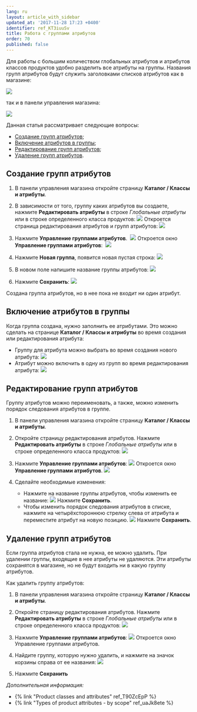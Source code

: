 ```yaml
---
lang: ru
layout: article_with_sidebar
updated_at: '2017-11-28 17:23 +0400'
identifier: ref_KT3iuuSv
title: Работа с группами атрибутов
order: 70
published: false
---
```

Для работы с большим количеством глобальных атрибутов и атрибутов классов продуктов удобно разделить все атрибуты на группы. Названия групп атрибутов будут служить заголовками списков атрибутов как в магазине:

![]({{site.baseurl}}/attachments/7504788/7602420.png)

так и в панели управления магазина:

![]({{site.baseurl}}/attachments/7504788/7602470.png)

Данная статья рассматривает следующие вопросы:

*   [Создание групп атрибутов](#adding-attribute-groups);
*   [Включение атрибутов в группы](#assigning-attributes-to-an-attribute-group);
*   [Редактирование групп атрибутов](#editing-attribute-groups);
*   [Удаление групп атрибутов](#deleting-attribute-groups).

## Создание групп атрибутов

1.  В панели управления магазина откройте страницу **Каталог / Классы и атрибуты**.

2.  В зависимости от того, группу каких атрибутов вы создаете, нажмите **Редактировать атрибуты** в строке _Глобальные атрибуты_ или в строке определенного класса продуктов:
    ![]({{site.baseurl}}/attachments/7504788/8719346.png)
    Откроется страница редактирования атрибутов и групп атрибутов:
    ![]({{site.baseurl}}/attachments/7504788/8719347.png)
    
3.  Нажмите **Управление группами атрибутов**. 
    ![]({{site.baseurl}}/attachments/7504788/8719348.png)
    Откроется окно **Управление группами атрибутов**: 
    ![]({{site.baseurl}}/attachments/7504788/8719349.png)
    
4.  Нажмите **Новая группа**, появится новая пустая строка:
    ![]({{site.baseurl}}/attachments/7504788/8719350.png)

5.  В новом поле напишите название группы атрибутов:
    ![]({{site.baseurl}}/attachments/7504788/8719351.png)
    
6.  Нажмите **Сохранить**:
    ![]({{site.baseurl}}/attachments/7504788/8719352.png)

Создана группа атрибутов, но в нее пока не входит ни один атрибут. 

## Включение атрибутов в группы

Когда группа создана, нужно заполнить ее атрибутами. Это можно сделать на странице **Каталог / Классы и атрибуты** во время создания или редактирования атрибута:

*   Группу для атрибута можно выбрать во время создания нового атрибута:
    ![]({{site.baseurl}}/attachments/7504788/8719353.png)
*   Атрибут можно включить в одну из групп во время редактирования атрибута:
    ![]({{site.baseurl}}/attachments/7504788/8719354.png)

## Редактирование групп атрибутов

Группу атрибутов можно переименовать, а также, можно изменить порядок следования атрибутов в группе.


1.  В панели управления магазина откройте страницу **Каталог / Классы и атрибуты**.

2.  Откройте страницу редактирования атрибутов. Нажмите **Редактировать атрибуты** в строке _Глобальные атрибуты_ или в строке определенного класса продуктов:
    ![]({{site.baseurl}}/attachments/7504788/8719356.png)
    
3.  Нажмите **Управление группами атрибутов**:
    ![]({{site.baseurl}}/attachments/7504788/8719357.png)
    Откроется окно **Управление группами атрибутов**.
    ![]({{site.baseurl}}/attachments/7504788/8719355.png)

4.  Сделайте необходимые изменения:

    *   Нажмите на название группы атрибутов, чтобы изменить ее название:
        ![]({{site.baseurl}}/attachments/7504788/8719358.png)
        Нажмите **Сохранить**.
    *   Чтобы изменить порядок следования атрибутов в списке, нажмите на четырёхстороннюю стрелку слева от атрибута и переместите атрибут на новую позицию.
        ![]({{site.baseurl}}/attachments/7504788/8719360.png)
        Нажмите **Сохранить**.

## Удаление групп атрибутов

Если группа атрибутов стала не нужна, ее можно удалить. При удалении группы, входящие в нее атрибуты не удаляются. Эти атрибуты сохранятся в магазине, но не будут входить ни в какую группу атрибутов.

Как удалить группу атрибутов:

1.  В панели управления магазина откройте страницу **Каталог / Классы и атрибуты**.

2.  Откройте страницу редактирования атрибутов. Нажмите **Редактировать атрибуты** в строке _Глобальные атрибуты_ или в строке определенного класса продуктов:
    ![]({{site.baseurl}}/attachments/7504788/8719356.png)
    
3.  Нажмите **Управление группами атрибутов**:
    ![]({{site.baseurl}}/attachments/7504788/8719357.png)
    Откроется окно Управление группами атрибутов.
    
4.  Найдите группу, которую нужно удалить, и нажмите на значок корзины справа от ее названия:
    ![]({{site.baseurl}}/attachments/7504788/8719359.png)
        
5.  Нажмите **Сохранить**

_Дополнительная информация:_

*   {% link "Product classes and attributes" ref_T90ZcEpP %}
*   {% link "Types of product attributes - by scope" ref_uaJk8ete %}

